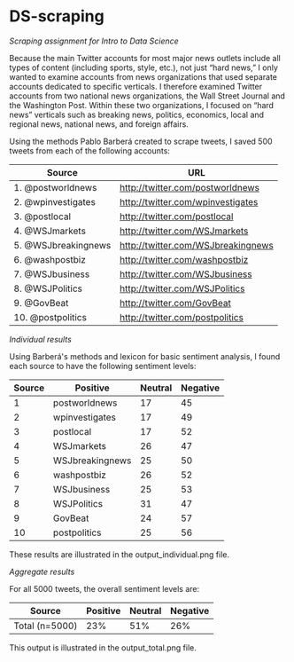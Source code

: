 # DS-scraping
*Scraping assignment for Intro to Data Science*

Because the main Twitter accounts for most major news outlets include all types of
content (including sports, style, etc.), not just “hard news,” I only wanted to examine
accounts from news organizations that used separate accounts dedicated to specific
verticals. I therefore examined Twitter accounts from two national news organizations,
the Wall Street Journal and the Washington Post. Within these two organizations, I
focused on “hard news” verticals such as breaking news, politics, economics, local and
regional news, national news, and foreign affairs.

Using the methods Pablo Barberá created to scrape tweets, I saved 500 tweets from each of
the following accounts:

Source | URL
----- | -----
1. @postworldnews | http://twitter.com/postworldnews
2. @wpinvestigates | http://twitter.com/wpinvestigates
3. @postlocal | http://twitter.com/postlocal
4. @WSJmarkets | http://twitter.com/WSJmarkets
5. @WSJbreakingnews | http://twitter.com/WSJbreakingnews
6. @washpostbiz | http://twitter.com/washpostbiz
7. @WSJbusiness | http://twitter.com/WSJbusiness
8. @WSJPolitics | http://twitter.com/WSJPolitics
9. @GovBeat | http://twitter.com/GovBeat
10. @postpolitics | http://twitter.com/postpolitics

*Individual results*

Using Barberá's methods and lexicon for basic sentiment analysis, I found each source to
have the following sentiment levels:

Source | Positive | Neutral | Negative
----- | ----- | ----- | -----
1 | postworldnews | 17 | 45 | 38
2 | wpinvestigates | 17 | 49 | 34
3 | postlocal | 17 | 52 | 31
4 | WSJmarkets | 26 | 47 | 27
5 | WSJbreakingnews | 25 | 50 | 25
6 | washpostbiz | 26 | 52 | 22
7 | WSJbusiness | 25 | 53 | 22
8 | WSJPolitics | 31 | 47 | 22
9 | GovBeat | 24 | 57 | 19
10 | postpolitics | 25 | 56 | 19

These results are illustrated in the output_individual.png file.

*Aggregate results*

For all 5000 tweets, the overall sentiment levels are:

Source | Positive | Neutral | Negative
----- | ----- | ----- | -----
Total (n=5000) | 23% | 51% | 26%

This output is illustrated in the output_total.png file.